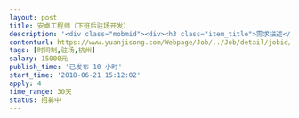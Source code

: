 ```yaml
---                
layout: post       
title: 安卓工程师（下班后驻场开发）           
description: '<div class="mobmid"><div><h3 class="item_title">需求描述</h3><p>一、需求描述：<br/>就是一个聊天app，有两种聊天模式，普通，安全的 ，安全模式下，可以控制消息的显示，app框架搭建，开发，上线。<br/> <br/>二、合作方式：<br/>时间制，最好可以下班后和周六日驻场。</p></div><!--info end--></div>'     
contenturl: https://www.yuanjisong.com/Webpage/Job/../Job/detail/jobid/101598      
tags: [时间制,驻场,杭州]            
salary: 15000元          
publish_time: '已发布 10 小时'         
start_time: '2018-06-21 15:12:02'           
apply: 4                   
time_range: 30天              
status: 招募中                  
---                 
```

